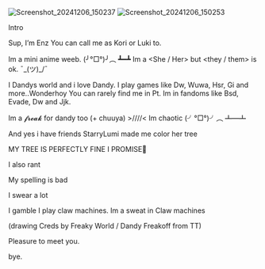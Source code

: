 
![Screenshot_20241206_150237](https://github.com/user-attachments/assets/69c29a7d-ab4f-4c8a-a802-3ac6f5b3a6a1)
![Screenshot_20241206_150253](https://github.com/user-attachments/assets/04834266-54d2-47fe-b7e5-953bdec25b05)

Intro

Sup, I’m Enz  You can call me as Kori or Luki to. 



Im a mini anime weeb. (╯°□°)╯︵ ┻━┻
Im a <She / Her> but <they / them> is ok. ¯\_(ツ)_/¯

I Dandys world and i love Dandy. 
I play games like Dw, Wuwa, Hsr, Gi and more..Wonderhoy
You can rarely find me in Pt. 
Im in fandoms like Bsd, Evade, Dw and Jjk. 

Im a 𝓯𝓻𝓮𝓪𝓴 for dandy too (+ chuuya) >////<
Im chaotic (╯°□°)╯︵ ┻━┻

And yes i have friends
StarryLumi made me color her tree


MY TREE IS PERFECTLY FINE I PROMISE🙏

I also rant

My spelling is bad
	
 I swear a lot

I gamble
I play claw machines. 
Im a sweat in Claw machines

(drawing  Creds by Freaky World / Dandy Freakoff from TT) 

Pleasure to meet you.

bye. 
